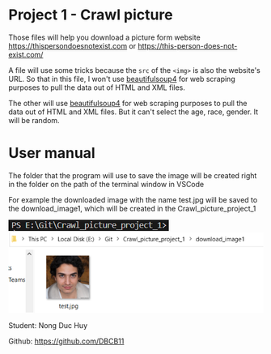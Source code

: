 # Project 1 - Crawl picture 
Those files will help you download a picture form website <https://thispersondoesnotexist.com> or <https://this-person-does-not-exist.com/>

A file will use some tricks because the `src` of the `<img>` is also the website's URL. So that in this file, I won't use [beautifulsoup4](https://pypi.org/project/beautifulsoup4/) for web scraping purposes to pull the data out of HTML and XML files.

The other will use [beautifulsoup4](https://pypi.org/project/beautifulsoup4/) for web scraping purposes to pull the data out of HTML and XML files. But it can't select the age, race, gender. It will be random.

# User manual 

The folder that the program will use to save the image will be created right in the folder on the path of the terminal window in VSCode

For example the downloaded image with the name test.jpg will be saved to the download_image1, which will be created in the Crawl_picture_project_1

![img](</img/Screenshot (641).png>)
![img](</img/Screenshot (642).png>)





Student: Nong Duc Huy

Github: <https://github.com/DBCB11>
